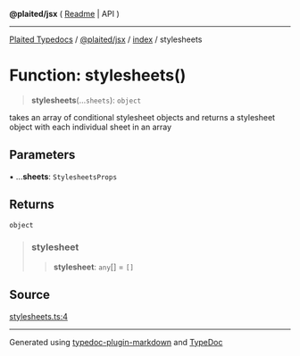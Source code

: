 **@plaited/jsx** ( [Readme](../../README.md) \| API )

***

[Plaited Typedocs](../../../../modules.md) / [@plaited/jsx](../../modules.md) / [index](../README.md) / stylesheets

# Function: stylesheets()

> **stylesheets**(...`sheets`): `object`

takes an array of conditional stylesheet objects and returns a stylesheet
object with each individual sheet in an array

## Parameters

▪ ...**sheets**: `StylesheetsProps`

## Returns

`object`

> ### stylesheet
>
> > **stylesheet**: `any`[] = `[]`
>

## Source

[stylesheets.ts:4](https://github.com/plaited/plaited/blob/b0dd907/libs/jsx/src/stylesheets.ts#L4)

***

Generated using [typedoc-plugin-markdown](https://www.npmjs.com/package/typedoc-plugin-markdown) and [TypeDoc](https://typedoc.org/)
